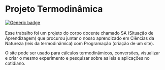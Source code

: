 # Projeto Termodinâmica

[![Generic badge](https://img.shields.io/badge/Condição-Concluído-blue.svg)]()
<br><br>
Esse trabalho foi um projeto do corpo docente chamado SA (Situação de Aprendizagem) que procurou juntar o nosso aprendizado em Ciências da Natureza (leis da termodinâmica) com Programação (criação de um site).

O site pode ser usado para cálculos termodinâmicos, conversões, visualizar e criar o mesmo experimento e pesquisar sobre as leis e aplicações no cotidiano.
